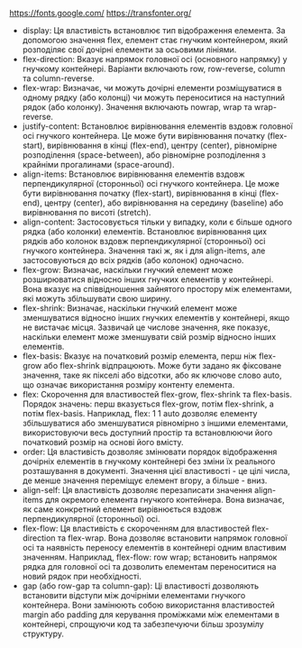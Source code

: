 https://fonts.google.com/
https://transfonter.org/


 - display: Ця властивість встановлює тип відображення елемента. За допомогою значення flex, елемент стає гнучким контейнером, який розподіляє свої дочірні елементи за осьовими лініями.
 - flex-direction: Вказує напрямок головної осі (основного напрямку) у гнучкому контейнері. Варіанти включають row, row-reverse, column та column-reverse.
 - flex-wrap: Визначає, чи можуть дочірні елементи розміщуватися в одному рядку (або колонці) чи можуть переноситися на наступний рядок (або колонку). Значення включають nowrap, wrap та wrap-reverse.
 - justify-content: Встановлює вирівнювання елементів вздовж головної осі гнучкого контейнера. Це може бути вирівнювання початку (flex-start), вирівнювання в кінці (flex-end), центру (center), рівномірне розподілення (space-between), або рівномірне розподілення з крайніми прогалинами (space-around).
 - align-items: Встановлює вирівнювання елементів вздовж перпендикулярної (сторонньої) осі гнучкого контейнера. Це може бути вирівнювання початку (flex-start), вирівнювання в кінці (flex-end), центру (center), або вирівнювання на середину (baseline) або вирівнювання по висоті (stretch).
 - align-content: Застосовується тільки у випадку, коли є більше одного рядка (або колонки) елементів. Встановлює вирівнювання цих рядків або колонок вздовж перпендикулярної (сторонньої) осі гнучкого контейнера. Значення такі ж, як і для align-items, але застосовуються до всіх рядків (або колонок) одночасно.
 - flex-grow: Визначає, наскільки гнучкий елемент може розширюватися відносно інших гнучких елементів у контейнері. Вона вказує на співвідношення зайнятого простору між елементами, які можуть збільшувати свою ширину.
 - flex-shrink: Визначає, наскільки гнучкий елемент може зменшуватися відносно інших гнучких елементів у контейнері, якщо не вистачає місця. Зазвичай це числове значення, яке показує, наскільки елемент може зменшувати свій розмір відносно інших елементів.
 - flex-basis: Вказує на початковий розмір елемента, перш ніж flex-grow або flex-shrink відпрацюють. Може бути задано як фіксоване значення, таке як пікселі або відсотки, або як ключове слово auto, що означає використання розміру контенту елемента.
 - flex: Скорочення для властивостей flex-grow, flex-shrink та flex-basis. Порядок значень: перш вказується flex-grow, потім flex-shrink, а потім flex-basis. Наприклад, flex: 1 1 auto дозволяє елементу збільшуватися або зменшуватися рівномірно з іншими елементами, використовуючи весь доступний простір та встановлюючи його початковий розмір на основі його вмісту.
 - order: Ця властивість дозволяє змінювати порядок відображення дочірніх елементів в гнучкому контейнері без зміни їх реального розташування в документі. Значення цієї властивості - це цілі числа, де менше значення переміщує елемент вгору, а більше - вниз.
 - align-self: Ця властивість дозволяє перезаписати значення align-items для окремого елемента гнучкого контейнера. Вона визначає, як саме конкретний елемент вирівнюється вздовж перпендикулярної (сторонньої) осі.
 - flex-flow: Ця властивість є скороченням для властивостей flex-direction та flex-wrap. Вона дозволяє встановити напрямок головної осі та наявність переносу елементів в контейнері одним властивим значенням. Наприклад, flex-flow: row wrap; встановить напрямок рядка для головної осі та дозволить елементам переноситися на новий рядок при необхідності.
 - gap (або row-gap та column-gap): Ці властивості дозволяють встановити відступи між дочірніми елементами гнучкого контейнера. Вони замінюють собою використання властивостей margin або padding для керування проміжками між елементами в контейнері, спрощуючи код та забезпечуючи більш зрозумілу структуру.
